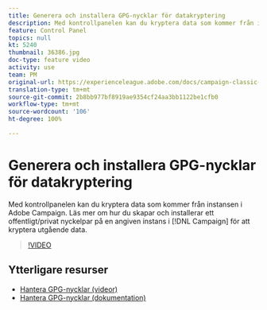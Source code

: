 ```yaml
---
title: Generera och installera GPG-nycklar för datakryptering
description: Med kontrollpanelen kan du kryptera data som kommer från instansen i Adobe Campaign. Läs mer om hur du skapar och installerar ett offentligt/privat nyckelpar på en angiven instans i Campaign för att kryptera utgående data.
feature: Control Panel
topics: null
kt: 5240
thumbnail: 36386.jpg
doc-type: feature video
activity: use
team: PM
original-url: https://experienceleague.adobe.com/docs/campaign-classic-learn/tutorials/administrating/control-panel-acc/gpg-key-management/generating-and-installing-gpg-keys-for-data-encryption.html
translation-type: tm+mt
source-git-commit: 2b8bb977bf8919ae9354cf24aa3bb1122be1cfb0
workflow-type: tm+mt
source-wordcount: '106'
ht-degree: 100%

---
```



# Generera och installera GPG-nycklar för datakryptering

Med kontrollpanelen kan du kryptera data som kommer från instansen i Adobe Campaign. Läs mer om hur du skapar och installerar ett offentligt/privat nyckelpar på en angiven instans i [!DNL Campaign] för att kryptera utgående data.

>[!VIDEO](https://video.tv.adobe.com/v/36386?quality=12)

## Ytterligare resurser

* [Hantera GPG-nycklar (videor)](./gpg-key-management-overview.md)
* [Hantera GPG-nycklar (dokumentation)](https://docs.adobe.com/content/help/sv-SE/control-panel/using/instances-settings/gpg-keys-management.html)
